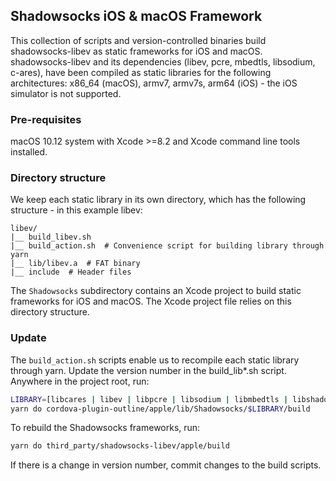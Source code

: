 ## Shadowsocks iOS & macOS Framework

This collection of scripts and version-controlled binaries build shadowsocks-libev as static frameworks for iOS and macOS. shadowsocks-libev and its dependencies (libev, pcre, mbedtls, libsodium, c-ares), have been compiled as static libraries for the following architectures: x86_64 (macOS), armv7, armv7s, arm64 (iOS) - the iOS simulator is not supported.

### Pre-requisites

macOS 10.12 system with Xcode >=8.2 and Xcode command line tools installed.

### Directory structure
We keep each static library in its own directory, which has the following structure - in this example libev:
```
libev/
|__ build_libev.sh
|__ build_action.sh  # Convenience script for building library through yarn
|__ lib/libev.a  # FAT binary
|__ include  # Header files
```

The `Shadowsocks` subdirectory contains an Xcode project to build static frameworks for iOS and macOS. The Xcode project file relies on this directory structure.

### Update
The `build_action.sh` scripts enable us to recompile each static library through
yarn. Update the version number in the build_lib*.sh script. Anywhere in the project root, run:

```bash
LIBRARY=[libcares | libev | libpcre | libsodium | libmbedtls | libshadowsocks-libev]
yarn do cordova-plugin-outline/apple/lib/Shadowsocks/$LIBRARY/build
```

To rebuild the Shadowsocks frameworks, run:
```bash
yarn do third_party/shadowsocks-libev/apple/build
```

If there is a change in version number, commit changes to the build scripts.

